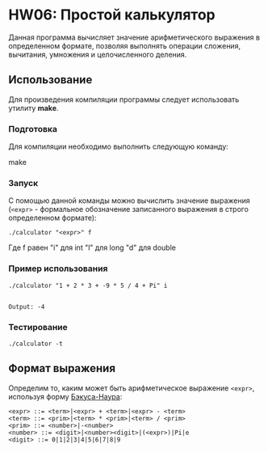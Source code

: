 # HW06: Простой калькулятор

Данная программа вычисляет значение арифметического выражения в определенном формате, позволяя выполнять операции сложения, вычитания, умножения и целочисленного деления.
## Использование
Для произведения компиляции программы следует использовать утилиту **make**.
### Подготовка
Для компиляции необходимо выполнить следующую команду:

make

### Запуск
С помощью данной команды можно вычислить значение выражения (```<expr>``` - формальное обозначение записанного выражения в строго определенном формате):

    ./calculator "<expr>" f

Где f равен
"i" для int
"l" для long
"d" для double

### Пример использования


    ./calculator "1 + 2 * 3 + -9 * 5 / 4 + Pi" i


    Output: -4

### Тестирование 
    
    ./calculator -t

## Формат выражения
Определим то, каким может быть арифметическое выражение ```<expr>```, используя форму <a href="https://en.wikipedia.org/wiki/Backus–Naur_form">Бэкуса-Наура</a>:

    <expr> ::= <term>|<expr> + <term>|<expr> - <term>
    <term> ::= <prim>|<term> * <prim>|<term> / <prim>
    <prim> ::= <number>|-<number>
    <number> ::= <digit>|<number><digit>|(<expr>)|Pi|e
    <digit> ::= 0|1|2|3|4|5|6|7|8|9

